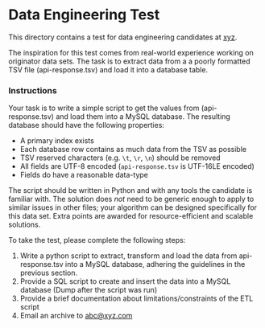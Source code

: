 # Data Engineering Test

This directory contains a test for data engineering candidates at [xyz](https://www.xyz..com).

The inspiration for this test comes from real-world experience working on originator data sets. 
The task is to extract data from a a poorly formatted TSV file (api-response.tsv) and load it into a database table.

### Instructions

Your task is to write a simple script to get the values from (api-response.tsv) and load them into a MySQL database.
The resulting database should have the following properties:

* A primary index exists
* Each database row contains as much data from the TSV as possible
* TSV reserved characters (e.g. `\t`, `\r`, `\n`) should be removed
* All fields are UTF-8 encoded (`api-response.tsv` is UTF-16LE encoded)
* Fields do have a reasonable data-type 

The script should be written in Python and with any tools the candidate is familiar with. The solution does *not*
need to be generic enough to apply to similar issues in other files; your algorithm can be designed specifically for this
data set. Extra points are awarded for resource-efficient and scalable solutions.

To take the test, please complete the following steps:

1. Write a python script to extract, transform and load the data from api-response.tsv into a MySQL database, adhering the guidelines in the previous section.
2. Provide a SQL script to create and insert the data into a MySQL database (Dump after the script was run)
3. Provide a brief documentation about limitations/constraints of the ETL script 
4. Email an archive to [abc@xyz.com](mailto:abc@xyz.com)

